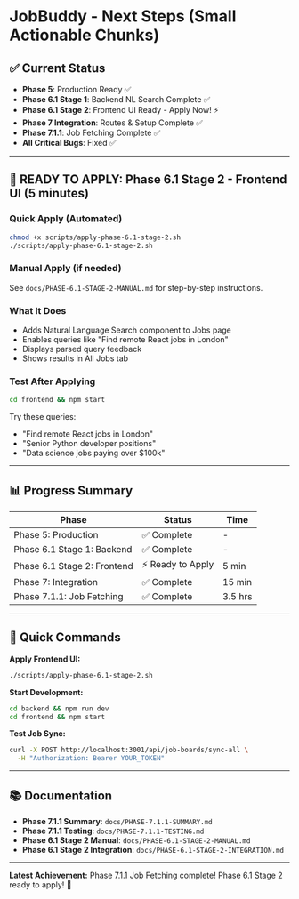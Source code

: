 # JobBuddy - Next Steps (Small Actionable Chunks)

## ✅ Current Status
- **Phase 5**: Production Ready ✅
- **Phase 6.1 Stage 1**: Backend NL Search Complete ✅  
- **Phase 6.1 Stage 2**: Frontend UI Ready - Apply Now! ⚡
- **Phase 7 Integration**: Routes & Setup Complete ✅
- **Phase 7.1.1**: Job Fetching Complete ✅
- **All Critical Bugs**: Fixed ✅

---

## 🎯 READY TO APPLY: Phase 6.1 Stage 2 - Frontend UI (5 minutes)

### Quick Apply (Automated)
```bash
chmod +x scripts/apply-phase-6.1-stage-2.sh
./scripts/apply-phase-6.1-stage-2.sh
```

### Manual Apply (if needed)
See `docs/PHASE-6.1-STAGE-2-MANUAL.md` for step-by-step instructions.

### What It Does
- Adds Natural Language Search component to Jobs page
- Enables queries like "Find remote React jobs in London"
- Displays parsed query feedback
- Shows results in All Jobs tab

### Test After Applying
```bash
cd frontend && npm start
```

Try these queries:
- "Find remote React jobs in London"
- "Senior Python developer positions"  
- "Data science jobs paying over $100k"

---

## 📊 Progress Summary

| Phase | Status | Time |
|-------|--------|------|
| Phase 5: Production | ✅ Complete | - |
| Phase 6.1 Stage 1: Backend | ✅ Complete | - |
| Phase 6.1 Stage 2: Frontend | ⚡ Ready to Apply | 5 min |
| Phase 7: Integration | ✅ Complete | 15 min |
| Phase 7.1.1: Job Fetching | ✅ Complete | 3.5 hrs |

---

## 🚀 Quick Commands

**Apply Frontend UI:**
```bash
./scripts/apply-phase-6.1-stage-2.sh
```

**Start Development:**
```bash
cd backend && npm run dev
cd frontend && npm start
```

**Test Job Sync:**
```bash
curl -X POST http://localhost:3001/api/job-boards/sync-all \
  -H "Authorization: Bearer YOUR_TOKEN"
```

---

## 📚 Documentation

- **Phase 7.1.1 Summary**: `docs/PHASE-7.1.1-SUMMARY.md`
- **Phase 7.1.1 Testing**: `docs/PHASE-7.1.1-TESTING.md`
- **Phase 6.1 Stage 2 Manual**: `docs/PHASE-6.1-STAGE-2-MANUAL.md`
- **Phase 6.1 Stage 2 Integration**: `docs/PHASE-6.1-STAGE-2-INTEGRATION.md`

---

**Latest Achievement:** Phase 7.1.1 Job Fetching complete! Phase 6.1 Stage 2 ready to apply! 🎉
